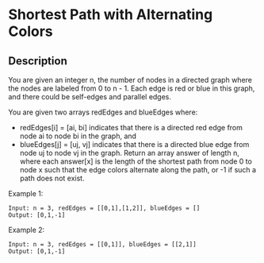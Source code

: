 # Shortest Path with Alternating Colors
## Description

You are given an integer n, the number of nodes in a directed graph where the nodes are labeled from 0 to n - 1. Each edge is red or blue in this graph, and there could be self-edges and parallel edges.

You are given two arrays redEdges and blueEdges where:

- redEdges[i] = [ai, bi] indicates that there is a directed red edge from node ai to node bi in the graph, and
- blueEdges[j] = [uj, vj] indicates that there is a directed blue edge from node uj to node vj in the graph.
Return an array answer of length n, where each answer[x] is the length of the shortest path from node 0 to node x such that the edge colors alternate along the path, or -1 if such a path does not exist.



Example 1:

```
Input: n = 3, redEdges = [[0,1],[1,2]], blueEdges = []
Output: [0,1,-1]
```

Example 2:

```
Input: n = 3, redEdges = [[0,1]], blueEdges = [[2,1]]
Output: [0,1,-1]
```